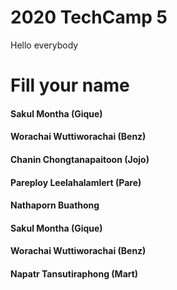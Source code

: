 # 2020 TechCamp 5
Hello everybody

#  Fill your name
#### Sakul Montha (Gique)
#### Worachai Wuttiworachai (Benz)
#### Chanin Chongtanapaitoon (Jojo)
#### Pareploy Leelahalamlert (Pare)
#### Nathaporn Buathong
#### Sakul Montha (Gique)
#### Worachai Wuttiworachai (Benz)
#### Napatr Tansutiraphong (Mart)